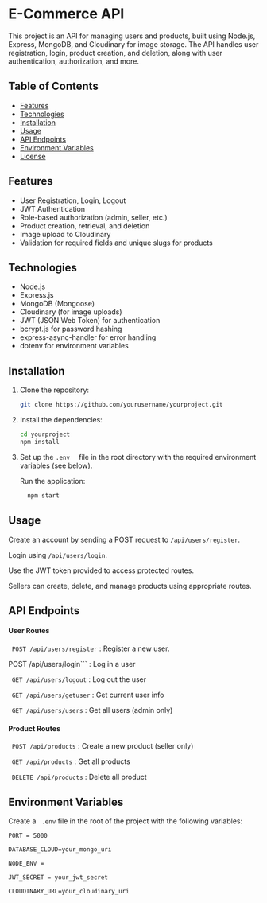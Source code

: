 # E-Commerce API

This project is an API for managing users and products, built using Node.js, Express, MongoDB, and Cloudinary for image storage. The API handles user registration, login, product creation, and deletion, along with user authentication, authorization, and more.

## Table of Contents

- [Features](#features)
- [Technologies](#technologies)
- [Installation](#installation)
- [Usage](#usage)
- [API Endpoints](#api-endpoints)
- [Environment Variables](#environment-variables)
- [License](#license)

## Features

- User Registration, Login, Logout
- JWT Authentication
- Role-based authorization (admin, seller, etc.)
- Product creation, retrieval, and deletion
- Image upload to Cloudinary
- Validation for required fields and unique slugs for products

## Technologies

- Node.js
- Express.js
- MongoDB (Mongoose)
- Cloudinary (for image uploads)
- JWT (JSON Web Token) for authentication
- bcrypt.js for password hashing
- express-async-handler for error handling
- dotenv for environment variables

## Installation

1. Clone the repository:

   ```bash
   git clone https://github.com/yourusername/yourproject.git

2. Install the dependencies:
    ```bash
    cd yourproject
    npm install
3. Set up the  ```.env  ```  file in the root directory with the required environment variables (see below).

    Run the application:
    ```bash
      npm start  

## Usage

Create an account by sending a POST request to ```/api/users/register```.

Login using ```/api/users/login```.

Use the JWT token provided to access protected routes.

Sellers can create, delete, and manage products using appropriate routes.


## API Endpoints

#### User Routes

``` POST /api/users/register``` : Register a new user.

POST /api/users/login``` : Log in a user

``` GET /api/users/logout``` : Log out the user

 ``` GET /api/users/getuser``` : Get current user info

``` GET /api/users/users```  : Get all users (admin only)

#### Product Routes

``` POST /api/products``` : Create a new product (seller only)

``` GET /api/products``` : Get all products

``` DELETE /api/products``` : Delete all product




## Environment Variables

Create a ``` .env``` file in the root of the project with the following variables:

```
PORT = 5000

DATABASE_CLOUD=your_mongo_uri

NODE_ENV = 

JWT_SECRET = your_jwt_secret

CLOUDINARY_URL=your_cloudinary_uri
